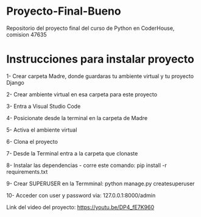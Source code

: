 # Proyecto-Final-Bueno

Repositorio del proyecto final del curso de Python en CoderHouse, comision 47635

# Instrucciones para instalar proyecto 

1- Crear carpeta Madre, donde guardaras tu ambiente virtual y tu proyecto Django

2- Crear ambiente virtual en esa carpeta para este proyecto

3- Entra a Visual Studio Code

4- Posicionate desde la terminal en la carpeta de Madre

5- Activa el ambiente virtual

6- Clona el proyecto

7- Desde la Terminal entra a la carpeta que clonaste

8- Instalar las dependencias - corre este comando: pip install -r requirements.txt

9- Crear SUPERUSER en la Termminal: python manage.py createsuperuser

10- Acceder con user y password via: 127.0.0.1:8000/admin

Link del video del proyecto: https://youtu.be/DP4_fE7K960
